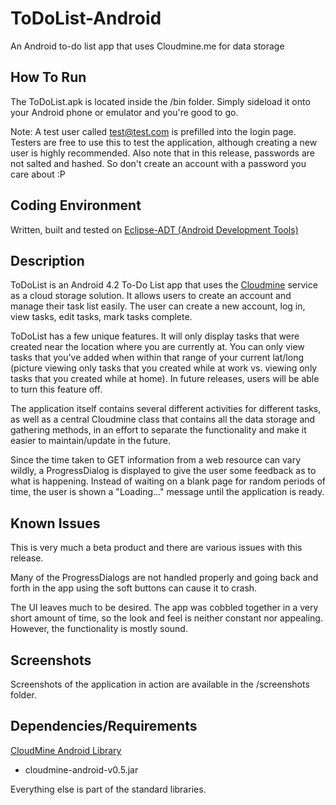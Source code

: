 ToDoList-Android
================

An Android to-do list app that uses Cloudmine.me for data storage

How To Run
----------

The ToDoList.apk is located inside the /bin folder. Simply sideload it onto your Android phone or emulator and you're good to go.

Note: A test user called test@test.com is prefilled into the login page. Testers are free to use this to test the application, although creating a new user is highly recommended. Also note that in this release, passwords are not salted and hashed. So don't create an account with a password you care about :P

Coding Environment
------------------

Written, built and tested on [Eclipse-ADT (Android Development Tools)](http://developer.android.com/tools/sdk/eclipse-adt.html)

Description
-----------

ToDoList is an Android 4.2 To-Do List app that uses the [Cloudmine](http://cloudmine.me) service as a cloud storage solution. It allows users to create an account and manage their task list easily. The user can create a new account, log in, view tasks, edit tasks, mark tasks complete.

ToDoList has a few unique features. It will only display tasks that were created near the location where you are currently at. You can only view tasks that you've added when within that range of your current lat/long (picture viewing only tasks that you created while at work vs. viewing only tasks that you created while at home). In future releases, users will be able to turn this feature off. 

The application itself contains several different activities for different tasks, as well as a central Cloudmine class that contains all the data storage and gathering methods, in an effort to separate the functionality and make it easier to maintain/update in the future.

Since the time taken to GET information from a web resource can vary wildly, a ProgressDialog is displayed to give the user some feedback as to what is happening. Instead of waiting on a blank page for random periods of time, the user is shown a "Loading..." message until the application is ready.

Known Issues
------------

This is very much a beta product and there are various issues with this release.

Many of the ProgressDialogs are not handled properly and going back and forth in the app using the soft buttons can cause it to crash. 

The UI leaves much to be desired. The app was cobbled together in a very short amount of time, so the look and feel is neither constant nor appealing. However, the functionality is mostly sound.

Screenshots
-----------

Screenshots of the application in action are available in the /screenshots folder.

Dependencies/Requirements
-------------------------

[CloudMine Android Library](https://cloudmine.me/docs/java)
* cloudmine-android-v0.5.jar

Everything else is part of the standard libraries.